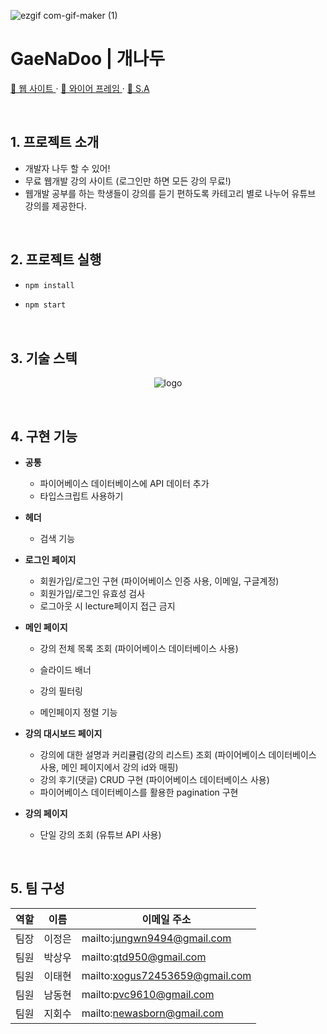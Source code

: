 ![ezgif com-gif-maker (1)](https://user-images.githubusercontent.com/99702761/215339490-0a4b255c-cac3-4384-aa21-f4d842442db1.gif)
# GaeNaDoo | 개나두

<p><a href='https://gnd-project.vercel.app/'>🔗 웹 사이트 </a> · <a href='https://www.figma.com/file/fC3JHJ1fwaoNHlQmM2VU73/ProjectB4?node-id=0%3A1'>🔗 와이어 프레임 </a> · <a href='https://www.notion.so/e47d9765fa854a98add99c778a6f2df1'>🔗 S.A </a> </p>
<br/>


## 1. 프로젝트 소개

- 개발자 나두 할 수 있어!
- 무료 웹개발 강의 사이트 (로그인만 하면 모든 강의 무료!)
- 웹개발 공부를 하는 학생들이 강의를 듣기 편하도록 카테고리 별로 나누어 유튜브 강의를 제공한다.


<br/>


## 2. 프로젝트 실행

- ```sh
  npm install
  ```
- ```sh
  npm start
  ```


<br/>


## 3. 기술 스텍

<p align="center"><img src="https://s3.us-west-2.amazonaws.com/secure.notion-static.com/4da56ad1-2b6f-404f-9e1b-1a3829e0d2d0/Untitled.png?X-Amz-Algorithm=AWS4-HMAC-SHA256&X-Amz-Content-Sha256=UNSIGNED-PAYLOAD&X-Amz-Credential=AKIAT73L2G45EIPT3X45%2F20230129%2Fus-west-2%2Fs3%2Faws4_request&X-Amz-Date=20230129T145713Z&X-Amz-Expires=86400&X-Amz-Signature=13549d8cd1040b37b5fa1751dcbb9e461f84a022f5dc0e4fcfda7e97a1a1fdd1&X-Amz-SignedHeaders=host&response-content-disposition=filename%3D%22Untitled.png%22&x-id=GetObject" alt="logo"></p>


<br/>


## 4. 구현 기능



- **공통**
  - 파이어베이스 데이터베이스에 API 데이터 추가
  - 타입스크립트 사용하기
- **헤더**
  - 검색 기능
- **로그인 페이지**
  - 회원가입/로그인 구현 (파이어베이스 인증 사용, 이메일, 구글계정)
  - 회원가입/로그인 유효성 검사
  - 로그아웃 시 lecture페이지 접근 금지
- **메인 페이지**

  - 강의 전체 목록 조회
    (파이어베이스 데이터베이스 사용)
  - 슬라이드 배너
  - 강의 필터링

  - 메인페이지 정렬 기능

- **강의 대시보드 페이지**
  - 강의에 대한 설명과 커리큘럼(강의 리스트) 조회
    (파이어베이스 데이터베이스 사용, 메인 페이지에서 강의 id와 매핑)
  - 강의 후기(댓글) CRUD 구현
    (파이어베이스 데이터베이스 사용)
  - 파이어베이스 데이터베이스를 활용한 pagination 구현
- **강의 페이지**
  - 단일 강의 조회
    (유튜브 API 사용)

<br/>


## 5. 팀 구성

| 역할 | 이름 | 이메일 주소 |
| --- | --- | --- |
| 팀장 | 이정은 | mailto:jungwn9494@gmail.com |
| 팀원 | 박상우 | mailto:qtd950@gmail.com |
| 팀원 | 이태현 | mailto:xogus72453659@gmail.com |
| 팀원 | 남동현 | mailto:pvc9610@gmail.com |
| 팀원 | 지회수 | mailto:newasborn@gmail.com |


